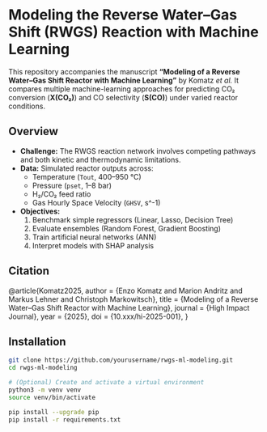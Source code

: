 # Modeling the Reverse Water–Gas Shift (RWGS) Reaction with Machine Learning

This repository accompanies the manuscript **“Modeling of a Reverse Water–Gas Shift Reactor with Machine Learning”** by Komatz _et al._ It compares multiple machine-learning approaches for predicting CO₂ conversion (**X(CO₂)**) and CO selectivity (**S(CO)**) under varied reactor conditions.

## Overview

- **Challenge:** The RWGS reaction network involves competing pathways and both kinetic and thermodynamic limitations.  
- **Data:** Simulated reactor outputs across:  
  - Temperature (`Tout`, 400–950 °C)  
  - Pressure (`pset`, 1–8 bar)  
  - H₂/CO₂ feed ratio  
  - Gas Hourly Space Velocity (`GHSV`, s^-1)  
- **Objectives:**  
  1. Benchmark simple regressors (Linear, Lasso, Decision Tree)  
  2. Evaluate ensembles (Random Forest, Gradient Boosting)  
  3. Train artificial neural networks (ANN)  
  4. Interpret models with SHAP analysis
 
## Citation
@article{Komatz2025,
  author    = {Enzo Komatz and Marion Andritz and Markus Lehner and Christoph Markowitsch},
  title     = {Modeling of a Reverse Water–Gas Shift Reactor with Machine Learning},
  journal   = {High Impact Journal},
  year      = {2025},
  doi       = {10.xxx/hi-2025-001},
}

## Installation

```bash
git clone https://github.com/yourusername/rwgs-ml-modeling.git
cd rwgs-ml-modeling

# (Optional) Create and activate a virtual environment
python3 -m venv venv
source venv/bin/activate

pip install --upgrade pip
pip install -r requirements.txt


